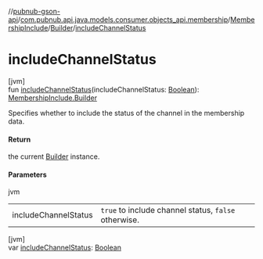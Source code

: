 //[pubnub-gson-api](../../../../index.md)/[com.pubnub.api.java.models.consumer.objects_api.membership](../../index.md)/[MembershipInclude](../index.md)/[Builder](index.md)/[includeChannelStatus](include-channel-status.md)

# includeChannelStatus

[jvm]\
fun [includeChannelStatus](include-channel-status.md)(includeChannelStatus: [Boolean](https://kotlinlang.org/api/latest/jvm/stdlib/kotlin-stdlib/kotlin/-boolean/index.html)): [MembershipInclude.Builder](index.md)

Specifies whether to include the status of the channel in the membership data.

#### Return

the current [Builder](index.md) instance.

#### Parameters

jvm

| | |
|---|---|
| includeChannelStatus | `true` to include channel status, `false` otherwise. |

[jvm]\
var [includeChannelStatus](include-channel-status.md): [Boolean](https://kotlinlang.org/api/latest/jvm/stdlib/kotlin-stdlib/kotlin/-boolean/index.html)
